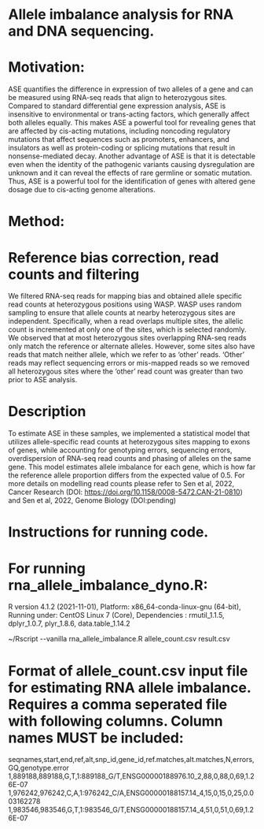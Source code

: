 # Allele imbalance analysis for RNA and DNA sequencing.

# Motivation:

ASE quantifies the difference in expression of two alleles of a gene and can be measured using RNA-seq reads that align to heterozygous sites. Compared to standard differential gene expression analysis, ASE is insensitive to environmental or trans-acting factors, which generally affect both alleles equally. This makes ASE a powerful tool for revealing genes that are affected by cis-acting mutations, including noncoding regulatory mutations that affect sequences such as promoters, enhancers, and insulators as well as protein-coding or splicing mutations that result in nonsense-mediated decay. Another advantage of ASE is that it is detectable even when the identity of the pathogenic variants causing dysregulation are unknown and it can reveal the effects of rare germline or somatic mutation. Thus, ASE is a powerful tool for the identification of genes with altered gene dosage due to cis-acting genome alterations.

# Method:

# Reference bias correction, read counts and filtering
We filtered RNA-seq reads for mapping bias and obtained allele specific read counts at heterozygous positions using WASP. WASP uses random sampling to ensure that allele counts at nearby heterozygous sites are independent. Specifically, when a read overlaps multiple sites, the allelic count is incremented at only one of the sites, which is selected randomly. We observed that at most heterozygous sites overlapping RNA-seq reads only match the reference or alternate alleles. However, some sites also have reads that match neither allele, which we refer to as ‘other’ reads. ‘Other’ reads may reflect sequencing errors or mis-mapped reads so we removed all heterozygous sites where the ‘other’ read count was greater than two prior to ASE analysis. 

# Description
To estimate ASE in these samples, we implemented a statistical model that utilizes allele-specific read counts at heterozygous sites mapping to exons of genes, while accounting for genotyping errors, sequencing errors, overdispersion of RNA-seq read counts and phasing of alleles on the same gene. This model estimates allele imbalance for each gene, which is how far the reference allele proportion differs from the expected value of 0.5. For more details on modelling read counts please refer to Sen et al, 2022, Cancer Research (DOI: https://doi.org/10.1158/0008-5472.CAN-21-0810) and Sen et al, 2022, Genome Biology (DOI:pending)

# Instructions for running code.

# For running rna_allele_imbalance_dyno.R:

R version 4.1.2 (2021-11-01), Platform: x86_64-conda-linux-gnu (64-bit), Running under: CentOS Linux 7 (Core), Dependencies : rmutil_1.1.5, dplyr_1.0.7, plyr_1.8.6, data.table_1.14.2

~/Rscript --vanilla rna_allele_imbalance.R allele_count.csv result.csv

# Format of allele_count.csv input file for estimating RNA allele imbalance. Requires a comma seperated file with following columns. Column names MUST be included:

seqnames,start,end,ref,alt,snp_id,gene_id,ref.matches,alt.matches,N,errors,GQ,genotype.error
1,889188,889188,G,T,1:889188_G/T,ENSG00000188976.10_2,88,0,88,0,69,1.26E-07
1,976242,976242,C,A,1:976242_C/A,ENSG00000188157.14_4,15,0,15,0,25,0.003162278
1,983546,983546,G,T,1:983546_G/T,ENSG00000188157.14_4,51,0,51,0,69,1.26E-07














